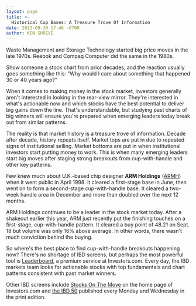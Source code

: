 ```yaml
---
layout: page
title: >-
  Historical Cup Bases: A Treasure Trove Of Information
date: 2013-09-30 17:46 -0700
author: KEN SHREVE
---
```





Waste Management and Storage Technology started big price moves in the late 1970s. Reebok and Compaq Computer did the same in the 1980s.


Show someone a stock chart from prior decades, and the reaction usually goes something like this: "Why would I care about something that happened 30 or 40 years ago?"


When it comes to making money in the stock market, investors generally aren't interested in looking in the rear-view mirror. They're interested in what's actionable now and which stocks have the best potential to deliver big gains down the line. That's understandable, but studying past charts of big winners will ensure you're prepared when emerging leaders today break out from similar patterns.


The reality is that market history is a treasure trove of information. Decade after decade, history repeats itself. Market tops are put in due to repeated signs of institutional selling. Market bottoms are put in when institutional investors start putting money to work. This is when many emerging leaders start big moves after staging strong breakouts from cup-with-handle and other key patterns.


Few knew much about U.K.-based chip designer **ARM Holdings** ([ARMH](https://research.investors.com/quote.aspx?symbol=ARMH)) when it went public in April 1998. It cleared a first-stage base in June, then went on to form a second-stage cup-with-handle base. It cleared a two-week handle area in December and more than doubled over the next 12 months.


ARM Holdings continues to be a leader in the stock market today. After a shakeout earlier this year, ARM just recently put the finishing touches on a first-stage, cup-with-handle pattern. It cleared a buy point of 48.21 on Sept. 18 but volume was only 16% above average. In other words, there wasn't much conviction behind the buying.


So where's the best place to find cup-with-handle breakouts happening now? There's no shortage of IBD screens, but perhaps the most powerful tool is [Leaderboard](http://leaderboard.investors.com/products/default.aspx), a premium service at Investors.com. Every day, the IBD markets team looks for actionable stocks with top fundamentals and chart patterns consistent with past market winners.


Other IBD screens include [Stocks On The Move](https://www.investors.com/) on the home page of Investors.com and [the IBD 50](http://news.investors.com/investing/inside-the-50.htm) published every Monday and Wednesday in the print edition.




